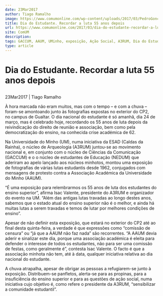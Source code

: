 ```yaml
---
date: 23Mar2017
author: Tiago Ramalho
image: https://www.comumonline.com/wp-content/uploads/2017/03/PedroGoncaloCosta_DiadoEstudante_05-1500x1000.jpg
title: Dia do Estudante. Recordar a luta 55 anos depois
url: https://www.comumonline.com/2017/03/dia-do-estudante-recordar-a-luta-55-anos-depois/
site: ComUM
description: 
tags: GACCUM, AAUM, UMinho, exposição, Ação Social, A3RUM, Dia do Estudante, Luta estudantil, NEDUM
type: article
---
```



# Dia do Estudante. Recordar a luta 55 anos depois

## 

23Mar2017 | Tiago Ramalho

À hora marcada não eram muitos, mas com o tempo – e com a chuva – foram-se amontoando junto às fotografias expostas no exterior do CP2, no campus de Gualtar. O dia nacional do estudante é só amanhã, dia 24 de março, mas é celebrado hoje, recordando os 55 anos de luta depois da reivindicação do direito de reunião e associação, bem como pela democratização do ensino, na conhecida crise académica de 62.

Na Universidade do Minho (UM), numa iniciativa da ESAD (Caldas da Rainha), o núcleo de Arqueologia (A3RUM) juntou-se ao movimento nacional e, em conjunto com o núcleo de Ciências da Comunicação (GACCUM) e o o núcleo de estudantes de Educação (NEDUM) que aderiram ao apelo lançado aos núcleos minhotos, montou uma exposição de fotografias de várias lutas estudantis desde 1962, conjugados com mensagens de protesto contra a Associação Académica da Universidade do Minho (AAUM).

“É uma exposição para relembrarmos os 55 anos de luta dos estudantes do ensino superior”, afirma Isac Valente, presidente do A3RUM e organizador do evento na UM. “Além das antigas lutas travadas ao longo destes anos, sabemos que o estado atual do ensino superior não é o melhor, e ainda há muitas lutas a serem travadas e temos de lutar por melhores condições de ensino”.

Apesar de não definir esta exposição, que estará no exterior do CP2 até ao final desta quinta-feira, a verdade é que expressões como “comissão de censura” ou “já que a AAUM não faz nada” são recorrentes. “A AAUM devia aderir e sinalizar este dia, porque uma associação académica é eleita para defender o interesse de todos os estudantes, não para ser uma comissão de festas, como geralmente é”, contesta Isac Valente. O facto é que a associação minhota não tem, até à data, qualquer iniciativa relativa ao dia nacional do estudante.

A chuva atrapalha, apesar de obrigar as pessoas a refugiarem-se junto à exposição. Distribuem-se panfletos, alerta-se para as propinas, para a insuficiência do ensino superior e para as questões de ação social, numa iniciativa cujo objetivo é, como refere o presidente da A3RUM, “sensibilizar a comunidade estudantil”.

